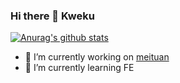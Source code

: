### Hi there 👋 Kweku
[![Anurag's github stats](https://github-readme-stats.vercel.app/api?username=Gouwenkang)](https://github.com/anuraghazra/github-readme-stats)

- 🔭 I’m currently working on [meituan](https://about.meituan.com/en)
- 🌱 I’m currently learning FE
<!--
**Gouwenkang/Gouwenkang** is a ✨ _special_ ✨ repository because its `README.md` (this file) appears on your GitHub profile.

Here are some ideas to get you started:

- 🔭 I’m currently working on ...
- 🌱 I’m currently learning ...
- 👯 I’m looking to collaborate on ...
- 🤔 I’m looking for help with ...
- 💬 Ask me about ...
- 📫 How to reach me: ...
- 😄 Pronouns: ...
- ⚡ Fun fact: ...
-->
